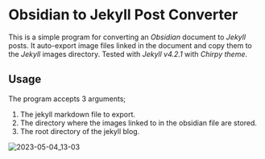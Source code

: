 # Obsidian to Jekyll Post Converter

This is a simple program for converting an *Obsidian* document to *Jekyll* posts. It auto-export image files linked in the document and copy them to the *Jekyll* images directory. Tested with *Jekyll v4.2.1* with *Chirpy theme*.

## Usage

The program accepts 3 arguments;
1. The jekyll markdown file to export.
2. The directory where the images linked to in the obsidian file are stored.
3. The root directory of the jekyll blog.

![2023-05-04_13-03](https://user-images.githubusercontent.com/54174043/236288331-bb060401-505e-4c27-9ef1-322e70b0ef83.png)
